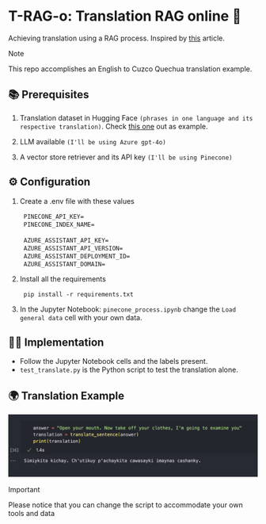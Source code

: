 # T-RAG-o: Translation RAG online 🥃

Achieving translation using a RAG process. Inspired by [this](https://medium.com/@vatsalparasaniya/indic-translation-using-rag-e45748543139) article.

> [!Note] 
> This repo accomplishes an English to Cuzco Quechua translation example.

## 📚 Prerequisites
1. Translation dataset in Hugging Face `(phrases in one language and its respective translation)`. Check [this one](https://huggingface.co/datasets/pollitoconpapass/eng-quz-translation-dataset) out as example.

2. LLM available `(I'll be using Azure gpt-4o)`

3. A vector store retriever and its API key `(I'll be using Pinecone)`

## ⚙️ Configuration

1. Create a .env file with these values

        PINECONE_API_KEY=
        PINECONE_INDEX_NAME=

        AZURE_ASSISTANT_API_KEY=
        AZURE_ASSISTANT_API_VERSION=
        AZURE_ASSISTANT_DEPLOYMENT_ID=
        AZURE_ASSISTANT_DOMAIN=

2. Install all the requirements

        pip install -r requirements.txt

3. In the Jupyter Notebook: `pinecone_process.ipynb` change the `Load general data` cell with your own data.

## 🧑‍💻 Implementation

- Follow the Jupyter Notebook cells and the labels present.
- `test_translate.py` is the Python script to test the translation alone.

## 🌍 Translation Example
![alt text](public/image.png)


> [!IMPORTANT] 
> Please notice that you can change the script to accommodate your own tools and data

